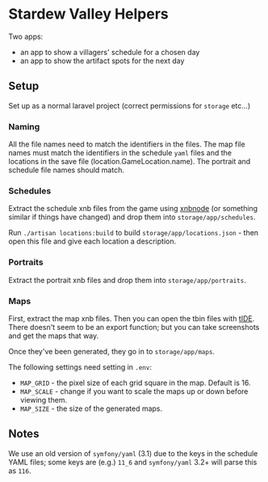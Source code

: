
# Stardew Valley Helpers 

Two apps:

- an app to show a villagers' schedule for a chosen day
- an app to show the artifact spots for the next day

## Setup

Set up as a normal laravel project (correct permissions for `storage` etc...)

### Naming

All the file names need to match the identifiers in the files. 
  The map file names must match the identifiers in the schedule `yaml` files and the locations in the save file
    (location.GameLocation.name).
  The portrait and schedule file names should match. 

### Schedules

Extract the schedule xnb files from the game using [xnbnode](https://github.com/draivin/XNBNode)
  (or something similar if things have changed) and drop them into `storage/app/schedules`.

Run `./artisan locations:build` to build `storage/app/locations.json` - 
  then open this file and give each location a description.
  
### Portraits

Extract the portrait xnb files and drop them into `storage/app/portraits`.

### Maps

First, extract the map xnb files. Then you can open the tbin files with [tIDE](https://colinvella.github.io/tIDE/).
  There doesn't seem to be an export function; but you can take screenshots and get the maps that way.
  
Once they've been generated, they go in to `storage/app/maps`.
  
The following settings need setting in `.env`:

- `MAP_GRID` - the pixel size of each grid square in the map. Default is 16.
- `MAP_SCALE` - change if you want to scale the maps up or down before viewing them.
- `MAP_SIZE` - the size of the generated maps.

## Notes

We use an old version of `symfony/yaml` (3.1) due to the keys in the schedule YAML files;
some keys are (e.g.) `11_6` and `symfony/yaml` 3.2+ will parse this as `116`.
